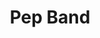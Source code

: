 ---
title: Pep Band
description: Combined band that plays at basketball games
hero: /public/pep-band.jpg
eleventyNavigation:
    key: Pep Band
    parent: Band
---